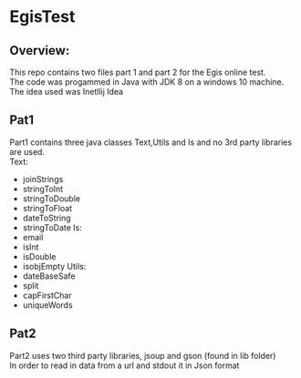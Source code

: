 # EgisTest

## Overview:
This repo contains two files part 1 and part 2 for the Egis online test.<br />
The code was progammed in Java with JDK 8 on a windows 10 machine.<br />
The idea used was Inetllij Idea 

## Pat1
Part1 contains three java classes Text,Utils and Is and no 3rd party libraries are used.<br />
Text:
 * joinStrings
 * stringToInt
 * stringToDouble
 * stringToFloat
 * dateToString
 * stringToDate
Is: 
*  email
*  isInt
*  isDouble
*  isobjEmpty
Utils:
* dateBaseSafe
* split
* capFirstChar
* uniqueWords

## Pat2
Part2 uses two third party libraries, jsoup and gson (found in lib folder)<br />
In order to read in data from a url and stdout it in Json format
